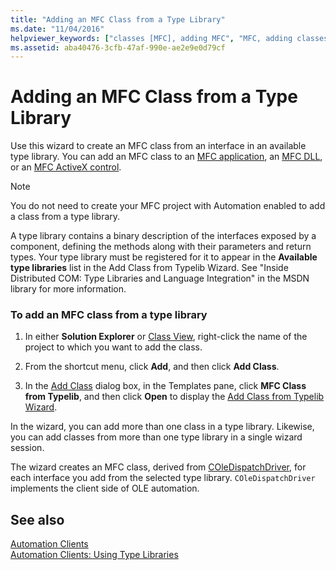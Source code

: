 ```yaml
---
title: "Adding an MFC Class from a Type Library"
ms.date: "11/04/2016"
helpviewer_keywords: ["classes [MFC], adding MFC", "MFC, adding classes from type libraries", "type libraries, adding MFC classes from"]
ms.assetid: aba40476-3cfb-47af-990e-ae2e9e0d79cf
---
```

# Adding an MFC Class from a Type Library

Use this wizard to create an MFC class from an interface in an available type library. You can add an MFC class to an [MFC application](../../mfc/reference/creating-an-mfc-application.md), an [MFC DLL](../../mfc/reference/creating-an-mfc-dll-project.md), or an [MFC ActiveX control](../../mfc/reference/creating-an-mfc-activex-control.md).

> [!NOTE]
>  You do not need to create your MFC project with Automation enabled to add a class from a type library.

A type library contains a binary description of the interfaces exposed by a component, defining the methods along with their parameters and return types. Your type library must be registered for it to appear in the **Available type libraries** list in the Add Class from Typelib Wizard. See "Inside Distributed COM: Type Libraries and Language Integration" in the MSDN library for more information.

### To add an MFC class from a type library

1. In either **Solution Explorer** or [Class View](/visualstudio/ide/viewing-the-structure-of-code), right-click the name of the project to which you want to add the class.

1. From the shortcut menu, click **Add**, and then click **Add Class**.

1. In the [Add Class](../../ide/add-class-dialog-box.md) dialog box, in the Templates pane, click **MFC Class from Typelib**, and then click **Open** to display the [Add Class from Typelib Wizard](../../mfc/reference/add-class-from-typelib-wizard.md).

In the wizard, you can add more than one class in a type library. Likewise, you can add classes from more than one type library in a single wizard session.

The wizard creates an MFC class, derived from [COleDispatchDriver](../../mfc/reference/coledispatchdriver-class.md), for each interface you add from the selected type library. `COleDispatchDriver` implements the client side of OLE automation.

## See also

[Automation Clients](../../mfc/automation-clients.md)<br/>
[Automation Clients: Using Type Libraries](../../mfc/automation-clients-using-type-libraries.md)
